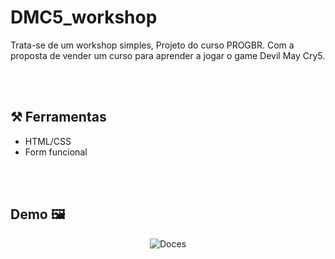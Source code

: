 # DMC5_workshop
Trata-se de um workshop simples, Projeto do curso PROGBR.  Com a proposta de vender um curso para aprender a jogar o game Devil May Cry5. 

<br><br>


## ⚒️ Ferramentas 

- HTML/CSS
- Form funcional

<br><br>

## Demo 🖼️

<div align="center" >

![Doces](https://media.giphy.com/media/ktcOgXuDFjWJVGRzzA/giphy.gif)

</div>
